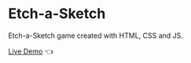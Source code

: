 # Etch-a-Sketch
Etch-a-Sketch game created with HTML, CSS and JS.

[Live Demo](https://miguel-uni.github.io/etch-a-sketch/) :point_left: